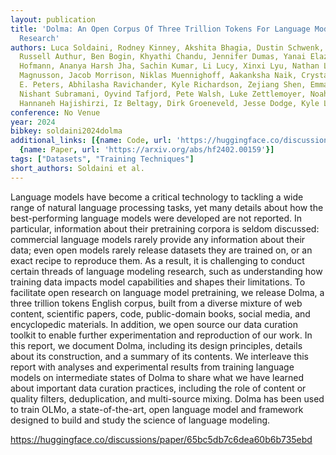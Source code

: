 ```yaml
---
layout: publication
title: 'Dolma: An Open Corpus Of Three Trillion Tokens For Language Model Pretraining
  Research'
authors: Luca Soldaini, Rodney Kinney, Akshita Bhagia, Dustin Schwenk, David Atkinson,
  Russell Authur, Ben Bogin, Khyathi Chandu, Jennifer Dumas, Yanai Elazar, Valentin
  Hofmann, Ananya Harsh Jha, Sachin Kumar, Li Lucy, Xinxi Lyu, Nathan Lambert, Ian
  Magnusson, Jacob Morrison, Niklas Muennighoff, Aakanksha Naik, Crystal Nam, Matthew
  E. Peters, Abhilasha Ravichander, Kyle Richardson, Zejiang Shen, Emma Strubell,
  Nishant Subramani, Oyvind Tafjord, Pete Walsh, Luke Zettlemoyer, Noah A. Smith,
  Hannaneh Hajishirzi, Iz Beltagy, Dirk Groeneveld, Jesse Dodge, Kyle Lo
conference: No Venue
year: 2024
bibkey: soldaini2024dolma
additional_links: [{name: Code, url: 'https://huggingface.co/discussions/paper/65bc5db7c6dea60b6b735ebd'},
  {name: Paper, url: 'https://arxiv.org/abs/hf2402.00159'}]
tags: ["Datasets", "Training Techniques"]
short_authors: Soldaini et al.
---
```

Language models have become a critical technology to tackling a wide range of natural language processing tasks, yet many details about how the best-performing language models were developed are not reported. In particular, information about their pretraining corpora is seldom discussed: commercial language models rarely provide any information about their data; even open models rarely release datasets they are trained on, or an exact recipe to reproduce them. As a result, it is challenging to conduct certain threads of language modeling research, such as understanding how training data impacts model capabilities and shapes their limitations. To facilitate open research on language model pretraining, we release Dolma, a three trillion tokens English corpus, built from a diverse mixture of web content, scientific papers, code, public-domain books, social media, and encyclopedic materials. In addition, we open source our data curation toolkit to enable further experimentation and reproduction of our work. In this report, we document Dolma, including its design principles, details about its construction, and a summary of its contents. We interleave this report with analyses and experimental results from training language models on intermediate states of Dolma to share what we have learned about important data curation practices, including the role of content or quality filters, deduplication, and multi-source mixing. Dolma has been used to train OLMo, a state-of-the-art, open language model and framework designed to build and study the science of language modeling.

https://huggingface.co/discussions/paper/65bc5db7c6dea60b6b735ebd